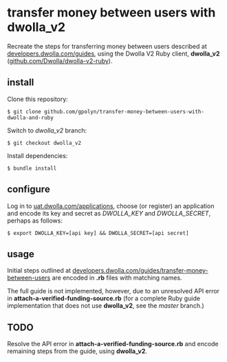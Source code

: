 # transfer money between users with dwolla_v2

Recreate the steps for transferring money between users described at [developers.dwolla.com/guides](developers.dwolla.com/guides/transfer-money-between-users), using the Dwolla V2 Ruby client,
**dwolla_v2** ([github.com/Dwolla/dwolla-v2-ruby]((github.com/Dwolla/dwolla-v2-ruby))).

## install

Clone this repository:

	$ git clone github.com/gpolyn/transfer-money-between-users-with-dwolla-and-ruby

Switch to *dwolla_v2* branch:
	
	$ git checkout dwolla_v2	

Install dependencies:

    $ bundle install

## configure

Log in to [uat.dwolla.com/applications](uat.dwolla.com/applications), choose (or register) an application and encode its key and secret as *DWOLLA_KEY* and *DWOLLA_SECRET*, perhaps as follows:

	$ export DWOLLA_KEY=[api key] && DWOLLA_SECRET=[api secret]

## usage

Initial steps outlined at [developers.dwolla.com/guides/transfer-money-between-users](developers.dwolla.com/guides/transfer-money-between-users) are encoded in **.rb** files with matching names.

The full guide is not implemented, however, due to an unresolved API error in **attach-a-verified-funding-source.rb** (for a complete Ruby guide implementation that does not use **dwolla_v2**, see the *master* branch.)

## TODO

Resolve the API error in **attach-a-verified-funding-source.rb** and encode remaining steps from the guide, using **dwolla_v2**.
